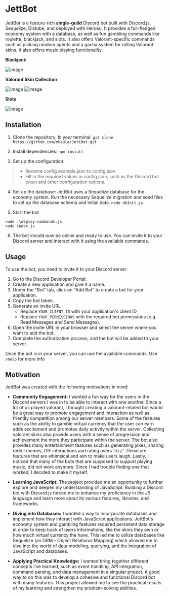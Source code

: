 # JettBot
JettBot is a feature-rich **single-guild** Discord bot built with Discord.js, Sequelize, Distube, and deployed with Heroku. It provides a full-fledged economy system with a database, as well as fun gambling commands like roulette, blackjack, and slots. It also offers Valorant-specific commands such as picking random agents and a gacha system for rolling Valorant skins. It also offers music playing functionality.

**Blackjack**

![image](https://github.com/mbaula/JettBot/assets/57877999/35fde3eb-4587-45ef-83a6-b3aec64ef5d7)

**Valorant Skin Collection**

![image](https://github.com/mbaula/JettBot/assets/57877999/54ae869e-a37c-4a55-96f5-29b07e9b63fe)
![image](https://github.com/mbaula/JettBot/assets/57877999/6a1f2822-af9f-4e69-9103-bda06e26af73) 

**Slots**

![image](https://github.com/mbaula/JettBot/assets/57877999/cf234227-d061-49aa-aaae-ecc754cefeb8)

## Installation

1. Clone the repository. In your terminal:
```git clone https://github.com/mbaula/JettBot.git```

2. Install dependencies: ```npm install```

3. Set up the configuration: 
  > * Rename config.example.json to config.json.
  > * Fill in the required values in config.json, such as the Discord bot token and other configuration options.

4. Set up the database:
JettBot uses a Sequelize database for the economy system. Run the necessary Sequelize migration and seed files to set up the database schema and initial data.
```node dbInit.js```

5. Start the bot 
```
node .\deploy-commands.js
node index.js
```

6. The bot should now be online and ready to use. You can invite it to your Discord server and interact with it using the available commands.

## Usage

To use the bot, you need to invite it to your Discord server:

1. Go to the Discord Developer Portal: 
2. Create a new application and give it a name.
3. Under the "Bot" tab, click on "Add Bot" to create a bot for your application.
4. Copy the bot token.
5. Generate an invite URL 
   - Replace `YOUR_CLIENT_ID` with your application's client ID
   - Replace `YOUR_PERMISSIONS` with the required bot permissions (e.g. Read Messages and Send Messages).
6. Open the invite URL in your browser and select the server where you want to add the bot.
7. Complete the authorization process, and the bot will be added to your server.

Once the bot is in your server, you can use the available commands.
Use ```/help``` for more info

## Motivation

JettBot was created with the following motivations in mind:

- **Community Engagement:** I wanted a fun way for the users in the Discord servers I was in to be able to interact with one another. Since a lot of us played valorant, I thought creating a valorant-related bot would be a great way to promote engagement and interaction as well as friendly competition among our server members. Some of the features such as the ability to gamble virtual currency that the user can earn adds excitement and promotes daily activity within the server. Collecting valorant skins also provide users with a sense of progression and achievement the more they participate within the server. The bot also provides many entertainment features such as generating jokes, sharing reddit memes, GIF interactions and rating users 'rizz.' These are features that are whimsical and aim to make users laugh. Lastly, I noticed that many of the bots that are supposed to support playing music, did not work anymore. Since I had trouble finding one that worked, I decided to make it myself.

- **Learning JavaScript:** The project provided me an opportunity to further explore and deepen my understanding of JavaScript. Building a Discord bot with Discord.js forced me to enhance my proficiency in the JS language and learn more about its various features, libraries, and frameworks.

- **Diving into Databases:** I wanted a way to incorporate databases and implement how they interact with JavaScript applications. JettBot's economy system and gambling features required persistent data storage in order to keep track of users informations, like the skins they own or how much virtual currency the have. This led me to utilize databases like Sequelize (an ORM - Object Relational Mapping) which allowed me to dive into the world of data modeling, querying, and the integration of JavaScript and databases.

- **Applying Practical Knowledge:** I wanted bring together different concepts I've learned, such as event handling, API integration, command parsing, and data management in a singular project. A good way to do this was to develop a cohesive and functional Discord bot with many features. This project allowed me to see the practical results of my learning and strengthen my problem-solving abilities.
